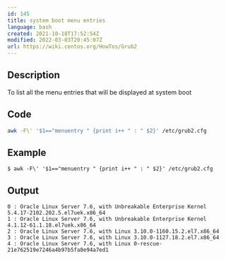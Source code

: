 ```yaml
---
id: 145
title: system boot menu entries
language: bash
created: 2021-10-18T17:52:54Z
modified: 2022-03-03T20:45:07Z
url: https://wiki.centos.org/HowTos/Grub2
---
```


## Description

To list all the menu entries that will be displayed at system boot

## Code

```bash
awk -F\' '$1=="menuentry " {print i++ " : " $2}' /etc/grub2.cfg
```

## Example

```
$ awk -F\' '$1=="menuentry " {print i++ " : " $2}' /etc/grub2.cfg
```

## Output

```
0 : Oracle Linux Server 7.6, with Unbreakable Enterprise Kernel 5.4.17-2102.202.5.el7uek.x86_64
1 : Oracle Linux Server 7.6, with Unbreakable Enterprise Kernel 4.1.12-61.1.18.el7uek.x86_64
2 : Oracle Linux Server 7.6, with Linux 3.10.0-1160.15.2.el7.x86_64
3 : Oracle Linux Server 7.6, with Linux 3.10.0-1127.18.2.el7.x86_64
4 : Oracle Linux Server 7.6, with Linux 0-rescue-21e762519e7246a4b97b5fa8e94a7ed1
```

<!-- end -->

